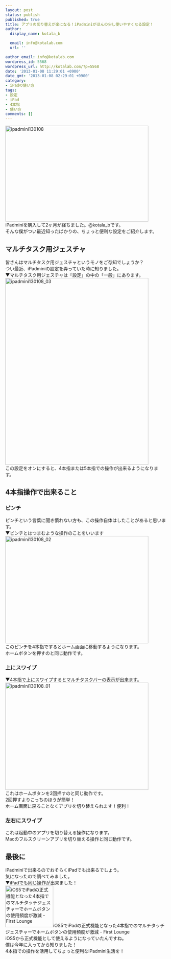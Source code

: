 ```yaml
---
layout: post
status: publish
published: true
title: アプリの切り替えが楽になる！iPadminiがほんの少し使いやすくなる設定！
author:
  display_name: kotala_b

  email: info@kotalab.com
  url: ''

author_email: info@kotalab.com
wordpress_id: 5568
wordpress_url: http://kotalab.com/?p=5568
date: '2013-01-08 11:29:01 +0900'
date_gmt: '2013-01-08 02:29:01 +0900'
category:
- iPadの使い方
tags:
- 設定
- iPad
- 4本指
- 使い方
comments: []
---
```

<p><a href="http://kotalab.com/wp-content/uploads/ipadmini130108.jpg" target="_blank"><img src="http://kotalab.com/wp-content/uploads/ipadmini130108-448x300.jpg" alt="ipadmini130108" width="448" height="300" class="alignnone size-large wp-image-5573" /></a><br />
iPadminiを購入して2ヶ月が経ちました。@kotala_bです。<br />
そんな僕がつい最近知ったばかりの、ちょっと便利な設定をご紹介します。<br />
<!--more--></p>
<h2>マルチタスク用ジェスチャ</h2>
<p>皆さんはマルチタスク用ジェスチャというモノをご存知でしょうか？<br />
つい最近、iPadminiの設定を弄っていた時に知りました。<br />
▼マルチタスク用ジェスチャは「設定」の中の「一般」にあります。<br />
<a href="http://kotalab.com/wp-content/uploads/ipadmini130108_03.png" target="_blank"><img src="http://kotalab.com/wp-content/uploads/ipadmini130108_03-448x585.png" alt="ipadmini130108_03" width="448" height="585" class="alignnone size-large wp-image-5570" /></a><br />
この設定をオンにすると、4本指または5本指での操作が出来るようになります。</p>
<h2>4本指操作で出来ること</h2>
<h3>ピンチ</h3>
<p>ピンチという言葉に聞き慣れない方も、この操作自体はしたことがあると思います。<br />
▼ピンチとはつまむような操作のことをいいます<br />
<a href="http://kotalab.com/wp-content/uploads/ipadmini130108_02.png" target="_blank"><img src="http://kotalab.com/wp-content/uploads/ipadmini130108_02-448x336.png" alt="ipadmini130108_02" width="448" height="336" class="alignnone size-large wp-image-5571" /></a><br />
このピンチを4本指でするとホーム画面に移動するようになります。<br />
ホームボタンを押すのと同じ動作です。</p>
<h3>上にスワイプ</h3>
<p>▼4本指で上にスワイプするとマルチタスクバーの表示が出来ます。<br />
<a href="http://kotalab.com/wp-content/uploads/ipadmini130108_01.png" target="_blank"><img src="http://kotalab.com/wp-content/uploads/ipadmini130108_01-448x336.png" alt="ipadmini130108_01" width="448" height="336" class="alignnone size-large wp-image-5569" /></a><br />
これはホームボタンを2回押すのと同じ動作です。<br />
2回押すよりこっちのほうが簡単！<br />
ホーム画面に戻ることなくアプリを切り替えられます！便利！</p>
<h3>左右にスワイプ</h3>
<p>これは起動中のアプリを切り替える操作になります。<br />
Macのフルスクリーンアプリを切り替える操作と同じ動作です。</p>
<h2>最後に</h2>
<p>iPadminiで出来るのでおそらくiPadでも出来るでしょう。<br />
気になったので調べてみました。<br />
▼iPadでも同じ操作が出来ました！<br />
<span class="removed_link" title="http://shizu-navi.info/archives/3272"><img  class="alignleft" src="http://capture.heartrails.com/150x130?http://shizu-navi.info/archives/3272" alt="iOS5でiPadの正式機能となった4本指でのマルチタッチジェスチャーでホームボタンの使用頻度が激減 - First Lounge" width="150" height="130" /></span><span class="removed_link" title="http://shizu-navi.info/archives/3272">iOS5でiPadの正式機能となった4本指でのマルチタッチジェスチャーでホームボタンの使用頻度が激減 - First Lounge</span><a href="http://b.hatena.ne.jp/entry/http://shizu-navi.info/archives/3272" target="_blank"><img border="0" src="http://b.hatena.ne.jp/entry/image/http://shizu-navi.info/archives/3272" alt="" /></a><br style="clear:both;" />iOS5から正式機能として使えるようになっていたんですね。<br />
僕は今年に入ってから知りました！<br />
4本指での操作を活用してちょっと便利なiPadmini生活を！</p>

